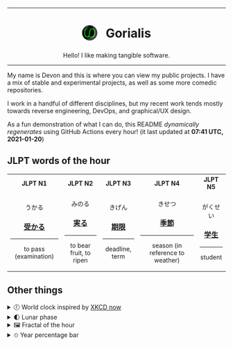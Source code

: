 ***

<h1 align="center">
<sub>
    <img src="readme/resources/avatar.png" height="36">
</sub>
&nbsp;
Gorialis
</h1>
<p align="center">
Hello! I like making tangible software.
</p>

***

My name is Devon and this is where you can view my public projects. I have a mix of stable and experimental projects, as well as some more comedic repositories.

I work in a handful of different disciplines, but my recent work tends mostly towards reverse engineering, DevOps, and graphical/UX design.

As a fun demonstration of what I can do, this README *dynamically regenerates* using GitHub Actions every hour! (it last updated at **07:41 UTC, 2021-01-20**)

<h2>JLPT words of the hour</h2>
<table>
    <tr>
        <th>JLPT N1</th>
        <th>JLPT N2</th>
        <th>JLPT N3</th>
        <th>JLPT N4</th>
        <th>JLPT N5</th>
    </tr>
    <tr>
        <td>
            <p align="center">うかる</p>
            <h3 align="center"><b><a href="https://jisho.org/search/%E5%8F%97%E3%81%8B%E3%82%8B">受かる</a></b></h3>
            <hr>
            <p align="center">to pass (examination)</p>
        </td>
        <td>
            <p align="center">みのる</p>
            <h3 align="center"><b><a href="https://jisho.org/search/%E5%AE%9F%E3%82%8B">実る</a></b></h3>
            <hr>
            <p align="center">to bear fruit,<wbr> to ripen</p>
        </td>
        <td>
            <p align="center">きげん</p>
            <h3 align="center"><b><a href="https://jisho.org/search/%E6%9C%9F%E9%99%90">期限</a></b></h3>
            <hr>
            <p align="center">deadline,<wbr> term</p>
        </td>
        <td>
            <p align="center">きせつ</p>
            <h3 align="center"><b><a href="https://jisho.org/search/%E5%AD%A3%E7%AF%80">季節</a></b></h3>
            <hr>
            <p align="center">season (in reference to weather)</p>
        </td>
        <td>
            <p align="center">がくせい</p>
            <h3 align="center"><b><a href="https://jisho.org/search/%E5%AD%A6%E7%94%9F">学生</a></b></h3>
            <hr>
            <p align="center">student</p>
        </td>
    </tr>
</table>

<h2>Other things</h2>
<details>
<summary>🕖  World clock inspired by <a href="https://xkcd.com/now">XKCD now</a></summary>

> <img src="generated/now.png" width="512">

</details>
<details>
<summary>🌓 Lunar phase</summary>

The moon is approximately 26.12% through its phase (First Quarter).

</details>
<details>
<summary>&#x1f5bc; Fractal of the hour</summary>

> <img src="generated/fractal.png" width="512">

</details>
<details>
<summary>&#x23f2; Year percentage bar</summary>
<pre><code>2021 [█▁▁▁▁▁▁▁▁▁▁▁▁▁▁▁▁▁▁▁] 5.29%</code></pre>
</details>
